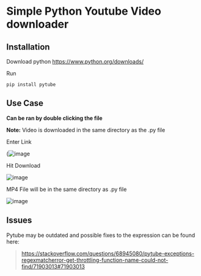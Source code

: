 # Simple Python Youtube Video downloader

## Installation

Download python https://www.python.org/downloads/

Run
```
pip install pytube
```

## Use Case
**Can be ran by double clicking the file**

**Note:**
Video is downloaded in the same directory as the .py file

Enter Link

(![image](https://user-images.githubusercontent.com/60777727/167256874-e3f31c5a-3b6b-47f3-bf80-d8815199956a.png)

Hit Download

![image](https://user-images.githubusercontent.com/60777727/167256898-abd276b4-6e35-4a44-aff0-812da4d8be41.png)

MP4 File will be in the same directory as .py file

![image](https://user-images.githubusercontent.com/60777727/167256907-28894522-f0f1-4af0-96c9-a124cd6739a3.png)

## Issues
Pytube may be outdated and possible fixes to the expression can be found here:
> https://stackoverflow.com/questions/68945080/pytube-exceptions-regexmatcherror-get-throttling-function-name-could-not-find/71903013#71903013

